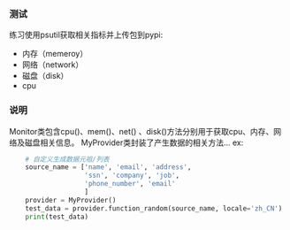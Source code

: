 ### 测试
练习使用psutil获取相关指标并上传包到pypi:
- 内存（memeroy）
- 网络（network）
- 磁盘（disk）
- cpu

### 说明
Monitor类包含cpu()、mem()、net() 、disk()方法分别用于获取cpu、内存、网络及磁盘相关信息。
MyProvider类封装了产生数据的相关方法...
ex:
```python
    # 自定义生成数据元祖/列表
    source_name = ['name', 'email', 'address',
                   'ssn', 'company', 'job',
                   'phone_number', 'email'
                   ]
    provider = MyProvider()
    test_data = provider.function_random(source_name, locale='zh_CN')
    print(test_data)
```  